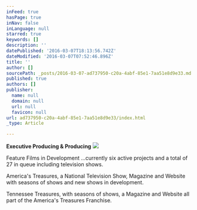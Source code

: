 ```yaml
---
inFeed: true
hasPage: true
inNav: false
inLanguage: null
starred: true
keywords: []
description: ''
datePublished: '2016-03-07T18:13:56.742Z'
dateModified: '2016-03-07T07:52:46.896Z'
title: ''
author: []
sourcePath: _posts/2016-03-07-ad737950-c20a-4abf-85e1-7aa51e8d9e33.md
published: true
authors: []
publisher:
  name: null
  domain: null
  url: null
  favicon: null
url: ad737950-c20a-4abf-85e1-7aa51e8d9e33/index.html
_type: Article

---
```

**Executive Producing & Producing**
![](https://the-grid-user-content.s3-us-west-2.amazonaws.com/a32b189f-988e-41ce-9b0a-425d1819af9b.jpg)

Feature Films in Development ...currently six active projects and a total of 27 in queue including television shows.

America's Treasures, a National Television Show, Magazine and Website with seasons of shows and new shows in development.

Tennessee Treasures, with seasons of shows, a Magazine and Website all part of the America's Treasures Franchise.